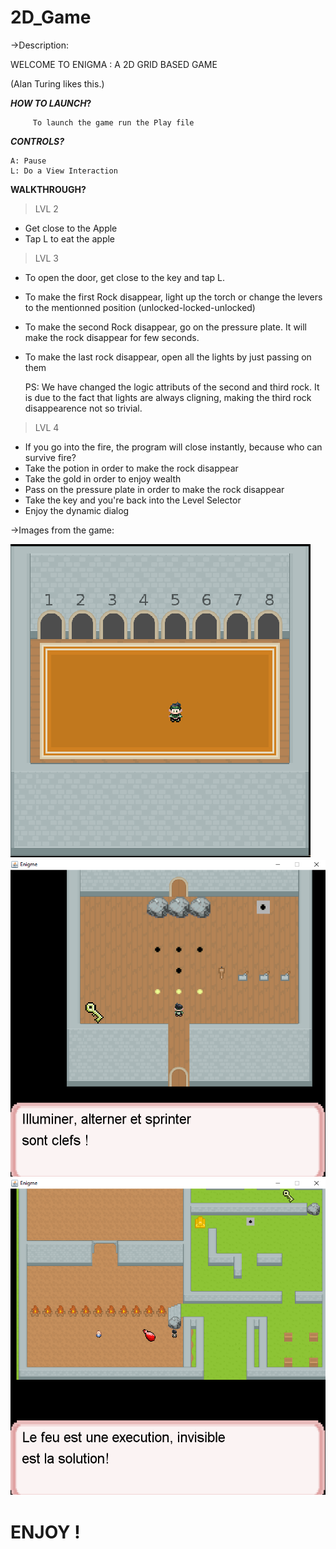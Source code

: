 # 2D_Game
->Description:

WELCOME TO ENIGMA : A 2D GRID BASED GAME
 
(Alan Turing likes this.) 


_________________________HOW TO LAUNCH_?________________________

	     To launch the game run the Play file


___________________________CONTROLS?___________________________

	A: Pause
	L: Do a View Interaction

__________________________WALKTHROUGH?__________________________

   > LVL 2
  - Get close to the Apple
  - Tap L to eat the apple 

  > LVL 3
  - To open the door, get close to the key and tap L.
  - To make the first Rock disappear, light up the torch or change the levers 
    to the mentionned position (unlocked-locked-unlocked)
  - To make the second Rock disappear, go on the pressure plate. It will make the rock disappear
    for few seconds.
  - To make the last rock disappear, open all the lights by just passing on them

    PS: We have changed the logic attributs of the second and third rock. It is due to the fact that lights are always 
    cligning, making the third rock disappearence not so trivial.   
    
  
  > LVL 4
   - If you go into the fire, the program will close instantly, because who can survive fire?
   - Take the potion in order to make the rock disappear
   - Take the gold in order to enjoy wealth 
   - Pass on the pressure plate in order to make the rock disappear
   - Take the key and you're back into the Level Selector
   - Enjoy the dynamic dialog  
 
 
 ->Images from the game:
 
<img src="2D_Game_Images/Game1.png">
 
<img src="2D_Game_Images/Game2.png">
  
<img src="2D_Game_Images/Game3.png">
 
  # ENJOY !   
